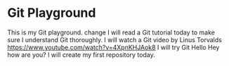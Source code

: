 # Git Playground
This is my Git playground.
change
I will read a Git tutorial today to make sure I understand Git thoroughly.
I will watch a Git video by Linus Torvalds https://www.youtube.com/watch?v=4XpnKHJAok8
I will try Git
Hello Hey how are you?
I will create my first repository today.
